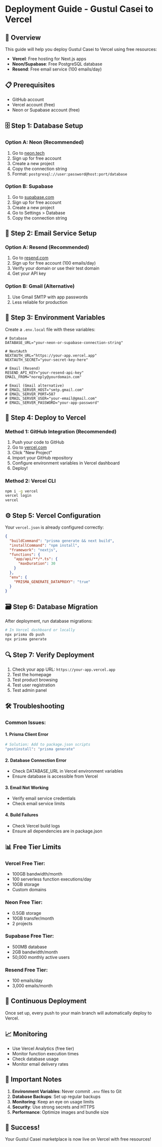 # Deployment Guide - Gustul Casei to Vercel

## 🎯 Overview
This guide will help you deploy Gustul Casei to Vercel using free resources:
- **Vercel**: Free hosting for Next.js apps
- **Neon/Supabase**: Free PostgreSQL database
- **Resend**: Free email service (100 emails/day)

## 📋 Prerequisites
- GitHub account
- Vercel account (free)
- Neon or Supabase account (free)

## 🗄️ Step 1: Database Setup

### Option A: Neon (Recommended)
1. Go to [neon.tech](https://neon.tech)
2. Sign up for free account
3. Create a new project
4. Copy the connection string
5. Format: `postgresql://user:password@host:port/database`

### Option B: Supabase
1. Go to [supabase.com](https://supabase.com)
2. Sign up for free account
3. Create a new project
4. Go to Settings > Database
5. Copy the connection string

## 📧 Step 2: Email Service Setup

### Option A: Resend (Recommended)
1. Go to [resend.com](https://resend.com)
2. Sign up for free account (100 emails/day)
3. Verify your domain or use their test domain
4. Get your API key

### Option B: Gmail (Alternative)
1. Use Gmail SMTP with app passwords
2. Less reliable for production

## 🔧 Step 3: Environment Variables

Create a `.env.local` file with these variables:

```env
# Database
DATABASE_URL="your-neon-or-supabase-connection-string"

# NextAuth
NEXTAUTH_URL="https://your-app.vercel.app"
NEXTAUTH_SECRET="your-secret-key-here"

# Email (Resend)
RESEND_API_KEY="your-resend-api-key"
EMAIL_FROM="noreply@yourdomain.com"

# Email (Gmail alternative)
# EMAIL_SERVER_HOST="smtp.gmail.com"
# EMAIL_SERVER_PORT=587
# EMAIL_SERVER_USER="your-email@gmail.com"
# EMAIL_SERVER_PASSWORD="your-app-password"
```

## 🚀 Step 4: Deploy to Vercel

### Method 1: GitHub Integration (Recommended)
1. Push your code to GitHub
2. Go to [vercel.com](https://vercel.com)
3. Click "New Project"
4. Import your GitHub repository
5. Configure environment variables in Vercel dashboard
6. Deploy!

### Method 2: Vercel CLI
```bash
npm i -g vercel
vercel login
vercel
```

## ⚙️ Step 5: Vercel Configuration

Your `vercel.json` is already configured correctly:

```json
{
  "buildCommand": "prisma generate && next build",
  "installCommand": "npm install",
  "framework": "nextjs",
  "functions": {
    "app/api/**/*.ts": {
      "maxDuration": 30
    }
  },
  "env": {
    "PRISMA_GENERATE_DATAPROXY": "true"
  }
}
```

## 🗃️ Step 6: Database Migration

After deployment, run database migrations:

```bash
# In Vercel dashboard or locally
npx prisma db push
npx prisma generate
```

## 🔍 Step 7: Verify Deployment

1. Check your app URL: `https://your-app.vercel.app`
2. Test the homepage
3. Test product browsing
4. Test user registration
5. Test admin panel

## 🛠️ Troubleshooting

### Common Issues:

#### 1. Prisma Client Error
```bash
# Solution: Add to package.json scripts
"postinstall": "prisma generate"
```

#### 2. Database Connection Error
- Check DATABASE_URL in Vercel environment variables
- Ensure database is accessible from Vercel

#### 3. Email Not Working
- Verify email service credentials
- Check email service limits

#### 4. Build Failures
- Check Vercel build logs
- Ensure all dependencies are in package.json

## 📊 Free Tier Limits

### Vercel Free Tier:
- 100GB bandwidth/month
- 100 serverless function executions/day
- 10GB storage
- Custom domains

### Neon Free Tier:
- 0.5GB storage
- 10GB transfer/month
- 2 projects

### Supabase Free Tier:
- 500MB database
- 2GB bandwidth/month
- 50,000 monthly active users

### Resend Free Tier:
- 100 emails/day
- 3,000 emails/month

## 🔄 Continuous Deployment

Once set up, every push to your main branch will automatically deploy to Vercel.

## 📈 Monitoring

- Use Vercel Analytics (free tier)
- Monitor function execution times
- Check database usage
- Monitor email delivery rates

## 🚨 Important Notes

1. **Environment Variables**: Never commit `.env` files to Git
2. **Database Backups**: Set up regular backups
3. **Monitoring**: Keep an eye on usage limits
4. **Security**: Use strong secrets and HTTPS
5. **Performance**: Optimize images and bundle size

## 🎉 Success!

Your Gustul Casei marketplace is now live on Vercel with free resources! 